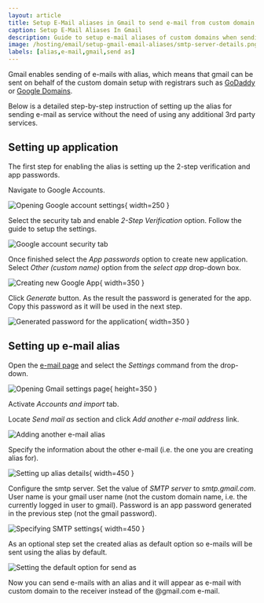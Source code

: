 ```yaml
---
layout: article
title: Setup E-Mail aliases in Gmail to send e-mail from custom domain
caption: Setup E-Mail Aliases In Gmail
description: Guide to setup e-mail aliases of custom domains when sending e-mails from Gmail
image: /hosting/email/setup-gmail-email-aliases/smtp-server-details.png
labels: [alias,e-mail,gmail,send as]
---
```

Gmail enables sending of e-mails with alias, which means that gmail can be sent on behalf of the custom domain setup with registrars such as [GoDaddy](https://godaddy.com) or [Google Domains](https://domains.google).

Below is a detailed step-by-step instruction of setting up the alias for sending e-mail as service without the need of using any additional 3rd party services.

## Setting up application

The first step for enabling the alias is setting up the 2-step verification and app passwords.

Navigate to Google Accounts.

![Opening Google account settings](google-account.png){ width=250 }

Select the security tab and enable *2-Step Verification* option. Follow the guide to setup the settings.

![Google account security tab](google-account-security.png)

Once finished select the *App passwords* option to create new application. Select *Other (custom name)* option from the *select app* drop-down box.

![Creating new Google App](create-google-app.png){ width=350 }

Click *Generate* button. As the result the password is generated for the app. Copy this password as it will be used in the next step.

![Generated password for the application](generated-app-password.png){ width=350 }

## Setting up e-mail alias

Open the [e-mail page](https://mail.google.com) and select the *Settings* command from the drop-down.

![Opening Gmail settings page](google-email-settings.png){ height=350 }

Activate *Accounts and import* tab.

Locate *Send mail as* section and click *Add another e-mail address* link.

![Adding another e-mail alias](add-another-email-address.png)

Specify the information about the other e-mail (i.e. the one you are creating alias for).

![Setting up alias details](email-address-details.png){ width=450 }

Configure the smtp server. Set the value of *SMTP server* to *smtp.gmail.com*. User name is your gmail user name (not the custom domain name, i.e. the currently logged in user to gmail). Password is an app password generated in the previous step (not the gmail password).

![Specifying SMTP settings](smtp-server-details.png){ width=450 }

As an optional step set the created alias as default option so e-mails will be sent using the alias by default.

![Setting the default option for send as](send-mail-as-default.png)

Now you can send e-mails with an alias and it will appear as e-mail with custom domain to the receiver instead of the @gmail.com e-mail.
